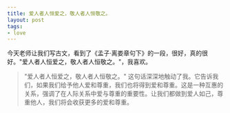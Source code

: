 ```yaml
---
title: 爱人者人恒爱之，敬人者人恒敬之。
layout: post
tags:
- love
---
```


今天老师让我们写古文，看到了《孟子·离娄章句下》的一段，很好，真的很好。"爱人者人恒爱之，敬人者人恒敬之。"，我喜欢。


> "爱人者人恒爱之，敬人者人恒敬之。" 这句话深深地触动了我。它告诉我们，如果我们给予他人爱和尊重，我们也将得到爱和尊重。这是一种互惠的关系，强调了在人际关系中爱与尊重的重要性。让我们都做到爱人如己，尊重他人，我们将会收获更多的爱和尊重。
